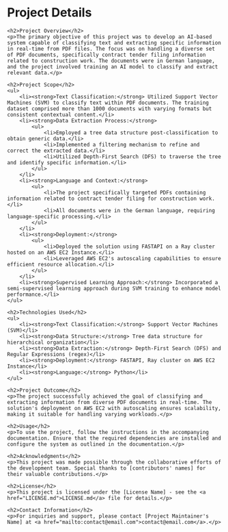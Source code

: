<h1>Project Details</h1>

    <h2>Project Overview</h2>
    <p>The primary objective of this project was to develop an AI-based system capable of classifying text and extracting specific information in real-time from PDF files. The focus was on handling a diverse set of PDF documents, specifically contract tender filing information related to construction work. The documents were in German language, and the project involved training an AI model to classify and extract relevant data.</p>

    <h2>Project Scope</h2>
    <ul>
        <li><strong>Text Classification:</strong> Utilized Support Vector Machines (SVM) to classify text within PDF documents. The training dataset comprised more than 1000 documents with varying formats but consistent contextual content.</li>
        <li><strong>Data Extraction Process:</strong>
            <ul>
                <li>Employed a tree data structure post-classification to obtain generic data.</li>
                <li>Implemented a filtering mechanism to refine and correct the extracted data.</li>
                <li>Utilized Depth-First Search (DFS) to traverse the tree and identify specific information.</li>
            </ul>
        </li>
        <li><strong>Language and Context:</strong>
            <ul>
                <li>The project specifically targeted PDFs containing information related to contract tender filing for construction work.</li>
                <li>All documents were in the German language, requiring language-specific processing.</li>
            </ul>
        </li>
        <li><strong>Deployment:</strong>
            <ul>
                <li>Deployed the solution using FASTAPI on a Ray cluster hosted on an AWS EC2 Instance.</li>
                <li>Leveraged AWS EC2's autoscaling capabilities to ensure efficient resource allocation.</li>
            </ul>
        </li>
        <li><strong>Supervised Learning Approach:</strong> Incorporated a semi-supervised learning approach during SVM training to enhance model performance.</li>
    </ul>

    <h2>Technologies Used</h2>
    <ul>
        <li><strong>Text Classification:</strong> Support Vector Machines (SVM)</li>
        <li><strong>Data Structure:</strong> Tree data structure for hierarchical organization</li>
        <li><strong>Data Extraction:</strong> Depth-First Search (DFS) and Regular Expressions (regex)</li>
        <li><strong>Deployment:</strong> FASTAPI, Ray cluster on AWS EC2 Instance</li>
        <li><strong>Language:</strong> Python</li>
    </ul>

    <h2>Project Outcome</h2>
    <p>The project successfully achieved the goal of classifying and extracting information from diverse PDF documents in real-time. The solution's deployment on AWS EC2 with autoscaling ensures scalability, making it suitable for handling varying workloads.</p>

    <h2>Usage</h2>
    <p>To use the project, follow the instructions in the accompanying documentation. Ensure that the required dependencies are installed and configure the system as outlined in the documentation.</p>

    <h2>Acknowledgments</h2>
    <p>This project was made possible through the collaborative efforts of the development team. Special thanks to [contributors' names] for their valuable contributions.</p>

    <h2>License</h2>
    <p>This project is licensed under the [License Name] - see the <a href="LICENSE.md">LICENSE.md</a> file for details.</p>

    <h2>Contact Information</h2>
    <p>For inquiries and support, please contact [Project Maintainer's Name] at <a href="mailto:contact@email.com">contact@email.com</a>.</p>
